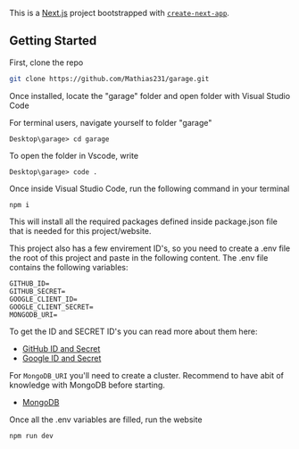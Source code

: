 This is a [Next.js](https://nextjs.org/) project bootstrapped with [`create-next-app`](https://github.com/vercel/next.js/tree/canary/packages/create-next-app).

## Getting Started

First, clone the repo

```bash
git clone https://github.com/Mathias231/garage.git
```

Once installed, locate the "garage" folder and open folder with Visual Studio Code

For terminal users, navigate yourself to folder "garage"
```
Desktop\garage> cd garage
```
To open the folder in Vscode, write
```
Desktop\garage> code .
```
Once inside Visual Studio Code, run the following command in your terminal
```
npm i
```
This will install all the required packages defined inside package.json file that is needed for this project/website.

This project also has a few envirement ID's, so you need to create a .env file the root of this project and paste in the following content.
The .env file contains the following variables:
```
GITHUB_ID=
GITHUB_SECRET=
GOOGLE_CLIENT_ID=
GOOGLE_CLIENT_SECRET=
MONGODB_URI=
```
To get the ID and SECRET ID's you can read more about them here:
- [GitHub ID and Secret](https://docs.github.com/en/apps/oauth-apps/building-oauth-apps/authenticating-to-the-rest-api-with-an-oauth-app)
- [Google ID and Secret](https://developers.google.com/identity/gsi/web/guides/get-google-api-clientid)

For ```MongoDB_URI``` you'll need to create a cluster. Recommend to have abit of knowledge with MongoDB before starting.
- [MongoDB](https://www.mongodb.com/)

Once all the .env variables are filled, run the website
```
npm run dev
```
